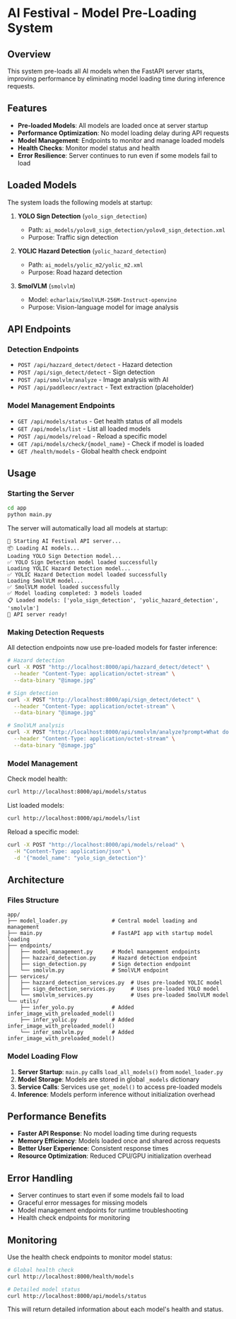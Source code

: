 # AI Festival - Model Pre-Loading System

## Overview

This system pre-loads all AI models when the FastAPI server starts, improving performance by eliminating model loading time during inference requests.

## Features

- **Pre-loaded Models**: All models are loaded once at server startup
- **Performance Optimization**: No model loading delay during API requests  
- **Model Management**: Endpoints to monitor and manage loaded models
- **Health Checks**: Monitor model status and health
- **Error Resilience**: Server continues to run even if some models fail to load

## Loaded Models

The system loads the following models at startup:

1. **YOLO Sign Detection** (`yolo_sign_detection`)
   - Path: `ai_models/yolov8_sign_detection/yolov8_sign_detection.xml`
   - Purpose: Traffic sign detection

2. **YOLIC Hazard Detection** (`yolic_hazard_detection`)
   - Path: `ai_models/yolic_m2/yolic_m2.xml`
   - Purpose: Road hazard detection

3. **SmolVLM** (`smolvlm`)
   - Model: `echarlaix/SmolVLM-256M-Instruct-openvino`
   - Purpose: Vision-language model for image analysis

## API Endpoints

### Detection Endpoints
- `POST /api/hazzard_detect/detect` - Hazard detection
- `POST /api/sign_detect/detect` - Sign detection  
- `POST /api/smolvlm/analyze` - Image analysis with AI
- `POST /api/paddleocr/extract` - Text extraction (placeholder)

### Model Management Endpoints
- `GET /api/models/status` - Get health status of all models
- `GET /api/models/list` - List all loaded models
- `POST /api/models/reload` - Reload a specific model
- `GET /api/models/check/{model_name}` - Check if model is loaded
- `GET /health/models` - Global health check endpoint

## Usage

### Starting the Server

```bash
cd app
python main.py
```

The server will automatically load all models at startup:

```
🚀 Starting AI Festival API server...
📦 Loading AI models...
Loading YOLO Sign Detection model...
✅ YOLO Sign Detection model loaded successfully
Loading YOLIC Hazard Detection model...
✅ YOLIC Hazard Detection model loaded successfully
Loading SmolVLM model...
✅ SmolVLM model loaded successfully
✅ Model loading completed: 3 models loaded
📋 Loaded models: ['yolo_sign_detection', 'yolic_hazard_detection', 'smolvlm']
🎯 API server ready!
```

### Making Detection Requests

All detection endpoints now use pre-loaded models for faster inference:

```bash
# Hazard detection
curl -X POST "http://localhost:8000/api/hazzard_detect/detect" \
  --header "Content-Type: application/octet-stream" \
  --data-binary "@image.jpg"

# Sign detection
curl -X POST "http://localhost:8000/api/sign_detect/detect" \
  --header "Content-Type: application/octet-stream" \
  --data-binary "@image.jpg"

# SmolVLM analysis
curl -X POST "http://localhost:8000/api/smolvlm/analyze?prompt=What do you see?" \
  --header "Content-Type: application/octet-stream" \
  --data-binary "@image.jpg"
```

### Model Management

Check model health:
```bash
curl http://localhost:8000/api/models/status
```

List loaded models:
```bash
curl http://localhost:8000/api/models/list
```

Reload a specific model:
```bash
curl -X POST "http://localhost:8000/api/models/reload" \
  -H "Content-Type: application/json" \
  -d '{"model_name": "yolo_sign_detection"}'
```

## Architecture

### Files Structure

```
app/
├── model_loader.py              # Central model loading and management
├── main.py                      # FastAPI app with startup model loading
├── endpoints/
│   ├── model_management.py      # Model management endpoints
│   ├── hazzard_detection.py     # Hazard detection endpoint
│   ├── sign_detection.py        # Sign detection endpoint
│   └── smolvlm.py               # SmolVLM endpoint
├── services/
│   ├── hazzard_detection_services.py  # Uses pre-loaded YOLIC model
│   ├── sign_detection_services.py     # Uses pre-loaded YOLO model
│   └── smolvlm_services.py            # Uses pre-loaded SmolVLM model
└── utils/
    ├── infer_yolo.py            # Added infer_image_with_preloaded_model()
    ├── infer_yolic.py           # Added infer_image_with_preloaded_model()
    └── infer_smolvlm.py         # Added infer_image_with_preloaded_model()
```

### Model Loading Flow

1. **Server Startup**: `main.py` calls `load_all_models()` from `model_loader.py`
2. **Model Storage**: Models are stored in global `_models` dictionary
3. **Service Calls**: Services use `get_model()` to access pre-loaded models
4. **Inference**: Models perform inference without initialization overhead

## Performance Benefits

- **Faster API Response**: No model loading time during requests
- **Memory Efficiency**: Models loaded once and shared across requests
- **Better User Experience**: Consistent response times
- **Resource Optimization**: Reduced CPU/GPU initialization overhead

## Error Handling

- Server continues to start even if some models fail to load
- Graceful error messages for missing models
- Model management endpoints for runtime troubleshooting
- Health check endpoints for monitoring

## Monitoring

Use the health check endpoints to monitor model status:

```bash
# Global health check
curl http://localhost:8000/health/models

# Detailed model status
curl http://localhost:8000/api/models/status
```

This will return detailed information about each model's health and status.
